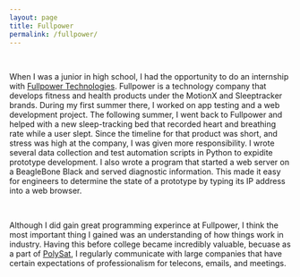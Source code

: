 ```yaml
---
layout: page
title: Fullpower
permalink: /fullpower/
---
```


<br>

When I was a junior in high school, I had the opportunity to do an internship with [Fullpower Technologies](https://www.fullpower.com/). Fullpower is a technology company that develops fitness and health products under the MotionX and Sleeptracker brands. During my first summer there, I worked on app testing and a web development project. The following summer, I went back to Fullpower and helped with a new sleep-tracking bed that recorded heart and breathing rate while a user slept. Since the timeline for that product was short, and stress was high at the company, I was given more responsibility. I wrote several data collection and test automation scripts in Python to expidite prototype development. I also wrote a program that started a web server on a BeagleBone Black and served diagnostic information. This made it easy for engineers to determine the state of a prototype by typing its IP address into a web browser.

<br>

Although I did gain great programming experince at Fullpower, I think the most important thing I gained was an understanding of how things work in industry. Having this before college became incredibly valuable, becuase as a part of [PolySat]({{site.baseurl}}/polysat), I regularly communicate with large companies that have certain expectations of professionalism for telecons, emails, and meetings.